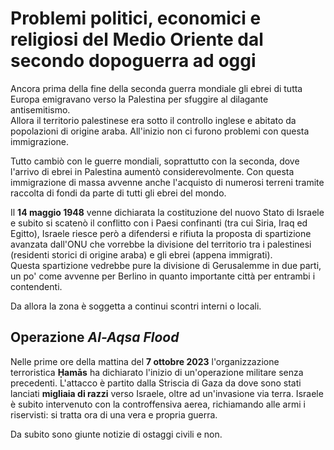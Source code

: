 # Problemi politici, economici e religiosi del Medio Oriente dal secondo dopoguerra ad oggi

Ancora prima della fine della seconda guerra mondiale gli ebrei di tutta Europa
emigravano verso la Palestina per sfuggire al dilagante antisemitismo.\
Allora il territorio palestinese era sotto il controllo inglese e abitato da
popolazioni di origine araba. All'inizio non ci furono problemi con questa
immigrazione.

Tutto cambiò con le guerre mondiali, soprattutto con la seconda, dove l'arrivo
di ebrei in Palestina aumentò considerevolmente. Con questa immigrazione di
massa avvenne anche l'acquisto di numerosi terreni tramite raccolta di fondi da
parte di tutti gli ebrei del mondo.

Il **14 maggio 1948** venne dichiarata la costituzione del nuovo Stato di
Israele e subito si scatenò il conflitto con i Paesi confinanti (tra cui Siria,
Iraq ed Egitto), Israele riesce però a difendersi e rifiuta la proposta di
spartizione avanzata dall'ONU che vorrebbe la divisione del territorio tra i
palestinesi (residenti storici di origine araba) e gli ebrei (appena
immigrati).\
Questa spartizione vedrebbe pure la divisione di Gerusalemme in due parti, un
po' come avvenne per Berlino in quanto importante città per entrambi i
contendenti.

Da allora la zona è soggetta a continui scontri interni o locali.

## Operazione *Al-Aqsa Flood*

Nelle prime ore della mattina del **7 ottobre 2023** l'organizzazione
terroristica **Ḥamās** ha dichiarato l'inizio di un'operazione militare senza
precedenti. L'attacco è partito dalla Striscia di Gaza da dove sono stati
lanciati **migliaia di razzi** verso Israele, oltre ad un'invasione via terra.
Israele è subito intervenuto con la controffensiva aerea, richiamando alle armi
i riservisti: si tratta ora di una vera e propria guerra.

Da subito sono giunte notizie di ostaggi civili e non.
